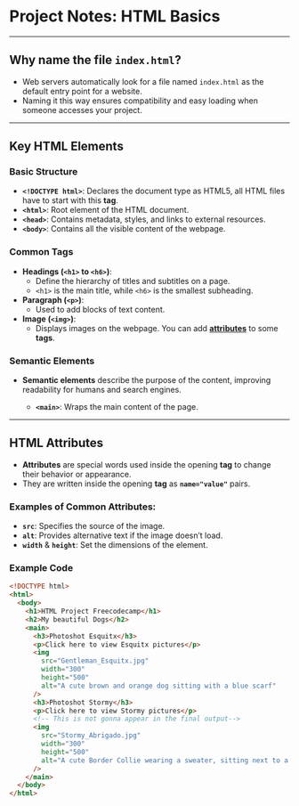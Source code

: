 # Project Notes: HTML Basics

---

## Why name the file `index.html`?

- Web servers automatically look for a file named `index.html` as the default entry point for a website.
- Naming it this way ensures compatibility and easy loading when someone accesses your project.

---

## **Key HTML Elements**

### **Basic Structure**

- **`<!DOCTYPE html>`**: Declares the document type as HTML5, all HTML files have to start with this **tag**.
- **`<html>`**: Root element of the HTML document.
- **`<head>`**: Contains metadata, styles, and links to external resources.
- **`<body>`**: Contains all the visible content of the webpage.

### **Common Tags**

- **Headings (`<h1>` to `<h6>`)**:
  - Define the hierarchy of titles and subtitles on a page.
  - `<h1>` is the main title, while `<h6>` is the smallest subheading.
- **Paragraph (`<p>`)**:
  - Used to add blocks of text content.
- **Image (`<img>`)**:
  - Displays images on the webpage. You can add [**attributes**](#html-attributes) to some **tags**.

### Semantic Elements

- **Semantic elements** describe the purpose of the content, improving readability for humans and search engines.

  - **`<main>`**: Wraps the main content of the page.

---

## **HTML Attributes**

- **Attributes** are special words used inside the opening **tag** to change their behavior or appearance.
- They are written inside the opening **tag** as **`name="value"`** pairs.

### **Examples of Common Attributes:**

- **`src`**: Specifies the source of the image.
- **`alt`**: Provides alternative text if the image doesn’t load.
- **`width`** & **`height`**: Set the dimensions of the element.

### Example Code

```html
<!DOCTYPE html>
<html>
  <body>
    <h1>HTML Project Freecodecamp</h1>
    <h2>My beautiful Dogs</h2>
    <main>
      <h3>Photoshot Esquitx</h3>
      <p>Click here to view Esquitx pictures</p>
      <img
        src="Gentleman_Esquitx.jpg"
        width="300"
        height="500"
        alt="A cute brown and orange dog sitting with a blue scarf"
      />
      <h3>Photoshot Stormy</h3>
      <p>Click here to view Stormy pictures</p>
      <!-- This is not gonna appear in the final output-->
      <img
        src="Stormy_Abrigado.jpg"
        width="300"
        height="500"
        alt="A cute Border Collie wearing a sweater, sitting next to a panda stuffed animal"
      />
    </main>
  </body>
</html>
```
